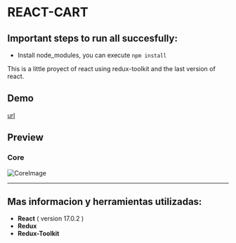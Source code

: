 # REACT-CART
  ## Important steps to run all succesfully:
  - Install node_modules, you can execute `npm install` 

This is a little proyect of react using redux-toolkit and the last version of react.

## Demo
[url](http://arizHernandez.github.io/little-cart)

## Preview
  
  ### Core
  ![CoreImage](https://user-images.githubusercontent.com/37966712/142491766-96d3240c-8e7e-4cfe-bb98-dd3b50d38950.png)


-------

## Mas informacion y herramientas utilizadas:
 - **React** ( version 17.0.2 )
 - **Redux**
 - **Redux-Toolkit**
